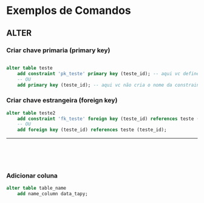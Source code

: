 #   Exemplos de Comandos 

## ALTER 

### Criar chave primaria (primary key) 

```sql

alter table teste 
    add constraint 'pk_teste' primary key (teste_id); -- aqui vc define o nome da sua constraint 
    -- OU 
    add primary key (teste_id); -- aqui vc não cria o nome da constraint, o DB cria sozinho

```
### Criar chave estrangeira (foreign key)

```sql
alter table teste2
    add constraint 'fk_teste' foreign key (teste_id) references teste (teste_id);
    -- OU
    add foreign key (teste_id) references teste (teste_id);
```

---
<br><br><br>

### Adicionar coluna

```sql
alter table table_name
    add name_column data_tapy;
```


